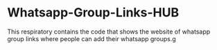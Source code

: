 # Whatsapp-Group-Links-HUB
This respiratory contains the code that shows the website of whatsapp group links where people can add their whatsapp groups.g
